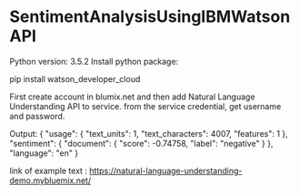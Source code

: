 # SentimentAnalysisUsingIBMWatsonAPI
Python version: 3.5.2
Install python package:

pip install watson_developer_cloud

First create account in blumix.net and then add Natural Language Understanding API to service. 
from the service credential, get username and password.


Output:
{
  "usage": {
    "text_units": 1,
    "text_characters": 4007,
    "features": 1
  },
  "sentiment": {
    "document": {
      "score": -0.74758,
      "label": "negative"
    }
  },
  "language": "en"
}

link of example text : https://natural-language-understanding-demo.mybluemix.net/

